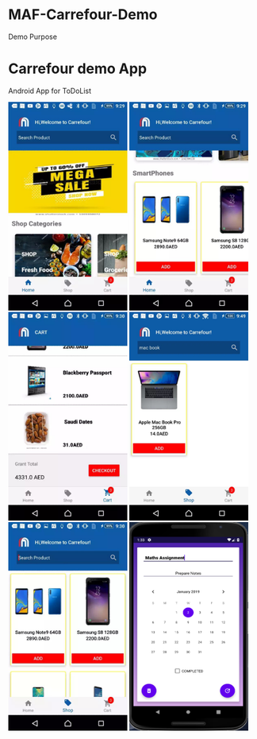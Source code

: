 # MAF-Carrefour-Demo
Demo Purpose


# Carrefour demo App
Android App for ToDoList

<img src="https://github.com/raheez/MAF-Carrefour-Demo/blob/master/ScreenShots/home_screen_1.jpeg" width="240" height="420"> <img src="https://github.com/raheez/MAF-Carrefour-Demo/blob/master/ScreenShots/home_screen_2.jpeg" width="240" height="420"> <img src="https://github.com/raheez/MAF-Carrefour-Demo/blob/master/ScreenShots/cart_Screen.jpeg" width="240" height="420"> <img src="https://github.com/raheez/MAF-Carrefour-Demo/blob/master/ScreenShots/search_shop_Screen.jpeg" width="240" height="420">
<img src="https://github.com/raheez/MAF-Carrefour-Demo/blob/master/ScreenShots/shop_screen_2.jpeg" width="240" height="420"> <img src="https://github.com/raheez/ToDoList/blob/master/ScreenShots/manageTodo.png" width="240" height="420">


